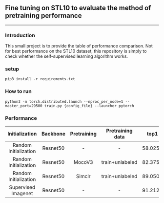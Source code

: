 ## Fine tuning on STL10 to evaluate the method of pretraining performance
---

### Introduction
This small project is to provide the table of performance comparison. Not for best performance on the STL10 dataset, this repository is simply to check whether the self-supervised learning algorithm works.

### setup
```
pip3 install -r requirements.txt
```

### How to run
```
python3 -m torch.distributed.launch --nproc_per_node=1 --master_port=29500 train.py {config_file} --launcher pytorch
```

### Performance
|     Initialization    | Backbone | Pretraining | Pretraining data |   top1  |   top5  |
|:---------------------:|:--------:|:-----------:|:----------------:|:-------:|:-------:|
| Random Initialization | Resnet50 |      -      |         -        | 58.0250 | 95.7250 |
| Random Initialization | Resnet50 |  MocoV3     | train+unlabeled  | 82.3750 | 99.0750 |
| Random Initialization | Resnet50 |  Simclr     | train+unlabeled  | 89.0500 | 99.6250 |
|  Supervised Imagenet  | Resnet50 |      -      |         -        | 91.2125 | 99.4500 |
